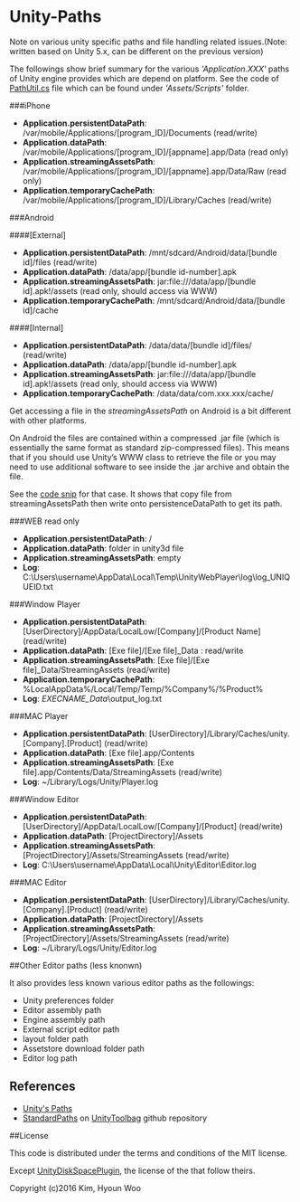 # Unity-Paths
Note on various unity specific paths and file handling related issues.(Note: written based on Unity 5.x, can be different on the previous version)

The followings show brief summary for the various *'Application.XXX'* paths of Unity engine provides which are depend on platform. See the code of [PathUtil.cs](https://github.com/kimsama/Unity-Paths/blob/master/Assets/Scripts/PathUtil.cs) file which can be found under *'Assets/Scripts'* folder. 

###iPhone

* **Application.persistentDataPath**: /var/mobile/Applications/[program_ID]/Documents  (read/write)
* **Application.dataPath**: /var/mobile/Applications/[program_ID]/[appname].app/Data  (read only)
* **Application.streamingAssetsPath**: /var/mobile/Applications/[program_ID]/[appname].app/Data/Raw   (read only)
* **Application.temporaryCachePath**: /var/mobile/Applications/[program_ID]/Library/Caches  (read/write)

###Android

####[External]
* **Application.persistentDataPath**: /mnt/sdcard/Android/data/[bundle id]/files  (read/write)
* **Application.dataPath**: /data/app/[bundle id-number].apk
* **Application.streamingAssetsPath**: jar:file:///data/app/[bundle id].apk!/assets  (read only, should access via WWW)
* **Application.temporaryCachePath**: /mnt/sdcard/Android/data/[bundle id]/cache

####[Internal]
* **Application.persistentDataPath**: /data/data/[bundle id]/files/  (read/write)
* **Application.dataPath**: /data/app/[bundle id-number].apk
* **Application.streamingAssetsPath**: jar:file:///data/app/[bundle id].apk!/assets  (read only, should access via WWW)
* **Application.temporaryCachePath**: /data/data/com.xxx.xxx/cache/

Get accessing a file in the *streamingAssetsPath* on Android is a bit different with other platforms.

On Android the files are contained within a compressed .jar file (which is essentially the same format as standard zip-compressed files). This means that if you should use Unity’s WWW class to retrieve the file or you may need to use additional software to see inside the .jar archive and obtain the file.

See the [code snip](https://gist.github.com/amowu/8121334) for that case. It shows that copy file from streamingAssetsPath then write onto persistenceDataPath to get its path.


###WEB
read only

* **Application.persistentDataPath**: /
* **Application.dataPath**: folder in unity3d file
* **Application.streamingAssetsPath**: empty
* **Log**: C:\Users\username\AppData\Local\Temp\UnityWebPlayer\log\log_UNIQUEID.txt

###Window Player
* **Application.persistentDataPath**: [UserDirectory]/AppData/LocalLow/[Company]/[Product Name]  (read/write)
* **Application.dataPath**: [Exe file]/[Exe file]_Data : read/write
* **Application.streamingAssetsPath**: [Exe file]/[Exe file]_Data/StreamingAssets  (read/write)
* **Application.temporaryCachePath**: %LocalAppData%/Local/Temp/Temp/%Company%/%Product%
* **Log**: _EXECNAME_Data_\output_log.txt

###MAC Player
* **Application.persistentDataPath**: [UserDirectory]/Library/Caches/unity.[Company].[Product] (read/write)
* **Application.dataPath**: [Exe file].app/Contents
* **Application.streamingAssetsPath**: [Exe file].app/Contents/Data/StreamingAssets (read/write)
* **Log**: ~/Library/Logs/Unity/Player.log

###Window Editor
* **Application.persistentDataPath**: [UserDirectory]/AppData/LocalLow/[Company]/[Product]  (read/write)
* **Application.dataPath**: [ProjectDirectory]/Assets
* **Application.streamingAssetsPath**: [ProjectDirectory]/Assets/StreamingAssets	 (read/write)
* **Log**: C:\Users\username\AppData\Local\Unity\Editor\Editor.log

###MAC Editor
* **Application.persistentDataPath**: [UserDirectory]/Library/Caches/unity.[Company].[Product]  (read/write)
* **Application.dataPath**: [ProjectDirectory]/Assets
* **Application.streamingAssetsPath**: [ProjectDirectory]/Assets/StreamingAssets  (read/write)
* **Log**: ~/Library/Logs/Unity/Editor.log

##Other Editor paths (less knonwn)

It also provides less known various editor paths as the followings:

* Unity preferences folder
* Editor assembly path
* Engine assembly path
* External script editor path
* layout folder path
* Assetstore download folder path
* Editor log path


## References

* [Unity's Paths](http://masa795.hatenablog.jp/entry/2013/05/14/100024)
* [StandardPaths](https://github.com/nickgravelyn/UnityToolbag/tree/master/StandardPaths) on [UnityToolbag](https://github.com/nickgravelyn/UnityToolbag) github repository


##License

This code is distributed under the terms and conditions of the MIT license.

Except [UnityDiskSpacePlugin](https://github.com/asus4/UnityDiskSpacePlugin), the license of the that follow theirs.

Copyright (c)2016 Kim, Hyoun Woo
